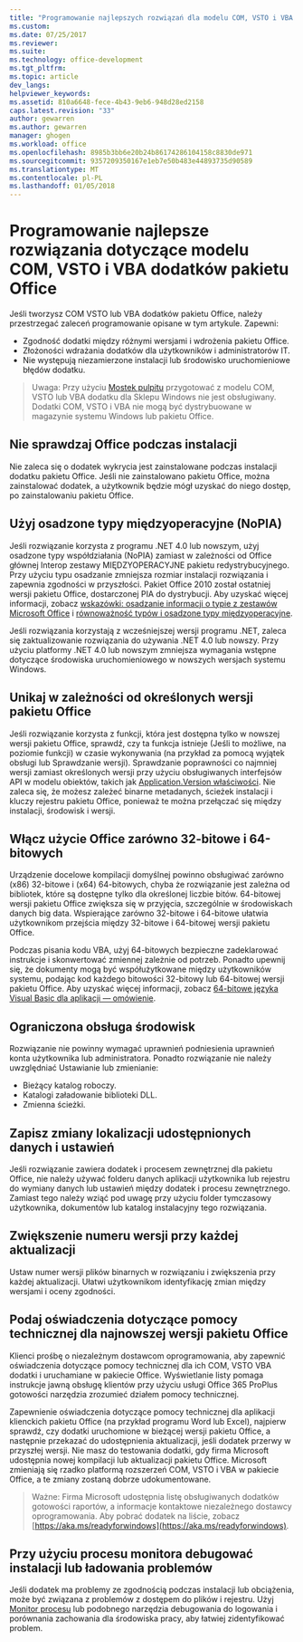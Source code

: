 ```yaml
---
title: "Programowanie najlepszych rozwiązań dla modelu COM, VSTO i VBA dodatków pakietu Office | Dokumentacja firmy Microsoft"
ms.custom: 
ms.date: 07/25/2017
ms.reviewer: 
ms.suite: 
ms.technology: office-development
ms.tgt_pltfrm: 
ms.topic: article
dev_langs: 
helpviewer_keywords: 
ms.assetid: 810a6648-fece-4b43-9eb6-948d28ed2158
caps.latest.revision: "33"
author: gewarren
ms.author: gewarren
manager: ghogen
ms.workload: office
ms.openlocfilehash: 8985b3bb6e20b24b86174286104158c8830de971
ms.sourcegitcommit: 9357209350167e1eb7e50b483e44893735d90589
ms.translationtype: MT
ms.contentlocale: pl-PL
ms.lasthandoff: 01/05/2018
---
```

# <a name="development-best-practices-for-com-vsto-and-vba--add-ins-in-office"></a>Programowanie najlepsze rozwiązania dotyczące modelu COM, VSTO i VBA dodatków pakietu Office
  Jeśli tworzysz COM VSTO lub VBA dodatków pakietu Office, należy przestrzegać zaleceń programowanie opisane w tym artykule.   Zapewni:

-  Zgodność dodatki między różnymi wersjami i wdrożenia pakietu Office.
-  Złożoności wdrażania dodatków dla użytkowników i administratorów IT.
-  Nie występują niezamierzone instalacji lub środowisko uruchomieniowe błędów dodatku.

>Uwaga: Przy użyciu [Mostek pulpitu](/windows/uwp/porting/desktop-to-uwp-root) przygotować z modelu COM, VSTO lub VBA dodatku dla Sklepu Windows nie jest obsługiwany. Dodatki COM, VSTO i VBA nie mogą być dystrybuowane w magazynie systemu Windows lub pakietu Office. 
  
## <a name="do-not-check-for-office-during-installation"></a>Nie sprawdzaj Office podczas instalacji  
 Nie zaleca się o dodatek wykrycia jest zainstalowane podczas instalacji dodatku pakietu Office. Jeśli nie zainstalowano pakietu Office, można zainstalować dodatek, a użytkownik będzie mógł uzyskać do niego dostęp, po zainstalowaniu pakietu Office. 
  
## <a name="use-embedded-interop-types-nopia"></a>Użyj osadzone typy międzyoperacyjne (NoPIA)  
Jeśli rozwiązanie korzysta z programu .NET 4.0 lub nowszym, użyj osadzone typy współdziałania (NoPIA) zamiast w zależności od Office głównej Interop zestawy MIĘDZYOPERACYJNE pakietu redystrybucyjnego. Przy użyciu typu osadzanie zmniejsza rozmiar instalacji rozwiązania i zapewnia zgodności w przyszłości. Pakiet Office 2010 został ostatniej wersji pakietu Office, dostarczonej PIA do dystrybucji. Aby uzyskać więcej informacji, zobacz [wskazówki: osadzanie informacji o typie z zestawów Microsoft Office](https://msdn.microsoft.com/en-us/library/ee317478.aspx) i [równoważność typów i osadzone typy międzyoperacyjne](/windows/uwp/porting/desktop-to-uwp-root).

Jeśli rozwiązania korzystają z wcześniejszej wersji programu .NET, zaleca się zaktualizowanie rozwiązania do używania .NET 4.0 lub nowszy. Przy użyciu platformy .NET 4.0 lub nowszym zmniejsza wymagania wstępne dotyczące środowiska uruchomieniowego w nowszych wersjach systemu Windows.
  
## <a name="avoid-depending-on-specific-office-versions"></a>Unikaj w zależności od określonych wersji pakietu Office  
Jeśli rozwiązanie korzysta z funkcji, która jest dostępna tylko w nowszej wersji pakietu Office, sprawdź, czy ta funkcja istnieje (Jeśli to możliwe, na poziomie funkcji) w czasie wykonywania (na przykład za pomocą wyjątek obsługi lub Sprawdzanie wersji). Sprawdzanie poprawności co najmniej wersji zamiast określonych wersji przy użyciu obsługiwanych interfejsów API w modelu obiektów, takich jak [Application.Version właściwości](https://msdn.microsoft.com/en-us/library/office/microsoft.office.interop.excel._application.version.aspx). Nie zaleca się, że możesz zależeć binarne metadanych, ścieżek instalacji i kluczy rejestru pakietu Office, ponieważ te można przełączać się między instalacji, środowisk i wersji.

## <a name="enable-both-32-bit-and-64-bit-office-usage"></a>Włącz użycie Office zarówno 32-bitowe i 64-bitowych   
Urządzenie docelowe kompilacji domyślnej powinno obsługiwać zarówno (x86) 32-bitowe i (x64) 64-bitowych, chyba że rozwiązanie jest zależna od bibliotek, które są dostępne tylko dla określonej liczbie bitów. 64-bitowej wersji pakietu Office zwiększa się w przyjęcia, szczególnie w środowiskach danych big data. Wspierające zarówno 32-bitowe i 64-bitowe ułatwia użytkownikom przejścia między 32-bitowe i 64-bitowej wersji pakietu Office.

Podczas pisania kodu VBA, użyj 64-bitowych bezpieczne zadeklarować instrukcje i skonwertować zmiennej zależnie od potrzeb. Ponadto upewnij się, że dokumenty mogą być współużytkowane między użytkowników systemu, podając kod każdego bitowości 32-bitowy lub 64-bitowej wersji pakietu Office. Aby uzyskać więcej informacji, zobacz [64-bitowe języka Visual Basic dla aplikacji — omówienie](https://msdn.microsoft.com/en-us/library/office/gg264421.aspx).

## <a name="support-restricted-environments"></a>Ograniczona obsługa środowisk   
Rozwiązanie nie powinny wymagać uprawnień podniesienia uprawnień konta użytkownika lub administratora. Ponadto rozwiązanie nie należy uwzględniać Ustawianie lub zmienianie:

- Bieżący katalog roboczy.
- Katalogi załadowanie biblioteki DLL.
- Zmienna ścieżki.

## <a name="change-the-save-location-of-shared-data-and-settings"></a>Zapisz zmiany lokalizacji udostępnionych danych i ustawień
Jeśli rozwiązanie zawiera dodatek i procesem zewnętrznej dla pakietu Office, nie należy używać folderu danych aplikacji użytkownika lub rejestru do wymiany danych lub ustawień między dodatek i procesu zewnętrznego. Zamiast tego należy wziąć pod uwagę przy użyciu folder tymczasowy użytkownika, dokumentów lub katalog instalacyjny tego rozwiązania.

## <a name="increment-the-version-number-with-each-update"></a>Zwiększenie numeru wersji przy każdej aktualizacji
Ustaw numer wersji plików binarnych w rozwiązaniu i zwiększenia przy każdej aktualizacji. Ułatwi użytkownikom identyfikację zmian między wersjami i oceny zgodności.

## <a name="provide-support-statements-for-the-latest-versions-of-office"></a>Podaj oświadczenia dotyczące pomocy technicznej dla najnowszej wersji pakietu Office
Klienci prośbę o niezależnym dostawcom oprogramowania, aby zapewnić oświadczenia dotyczące pomocy technicznej dla ich COM, VSTO VBA dodatki i uruchamiane w pakiecie Office. Wyświetlanie listy pomaga instrukcje jawną obsługę klientów przy użyciu usługi Office 365 ProPlus gotowości narzędzia zrozumieć działem pomocy technicznej. 

Zapewnienie oświadczenia dotyczące pomocy technicznej dla aplikacji klienckich pakietu Office (na przykład programu Word lub Excel), najpierw sprawdź, czy dodatki uruchomione w bieżącej wersji pakietu Office, a następnie przekazać do udostępnienia aktualizacji, jeśli dodatek przerwy w przyszłej wersji. Nie masz do testowania dodatki, gdy firma Microsoft udostępnia nowej kompilacji lub aktualizacji pakietu Office. Microsoft zmieniają się rzadko platformą rozszerzeń COM, VSTO i VBA w pakiecie Office, a te zmiany zostaną dobrze udokumentowane.

>Ważne: Firma Microsoft udostępnia listę obsługiwanych dodatków gotowości raportów, a informacje kontaktowe niezależnego dostawcy oprogramowania. Aby pobrać dodatek na liście, zobacz [https://aka.ms/readyforwindows](https://aka.ms/readyforwindows).

## <a name="use-process-monitor-to-help-debug-installation-or-loading-issues"></a>Przy użyciu procesu monitora debugować instalacji lub ładowania problemów
Jeśli dodatek ma problemy ze zgodnością podczas instalacji lub obciążenia, może być związana z problemów z dostępem do plików i rejestru. Użyj [Monitor procesu](/sysinternals/downloads/procmon) lub podobnego narzędzia debugowania do logowania i porównania zachowania dla środowiska pracy, aby łatwiej zidentyfikować problem.
